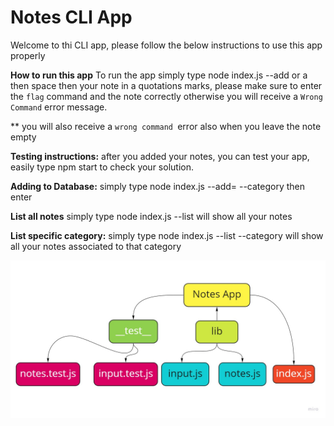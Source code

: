 # Notes CLI App

Welcome to thi CLI app, please follow the below instructions to use this app properly

**How to run this app**
To run the app simply type node index.js --add or a then space then your note in a quotations marks, please make sure to enter the `flag` command and the note correctly otherwise you will receive a `Wrong Command` error message.

\*\* you will also receive a `wrong command `error also when you leave the note empty

**Testing instructions:**
after you added your notes, you can test your app, easily type npm start to check your solution.

**Adding to Database:**
simply type node index.js --add=<insert your note here> --category<pick a category for you note> then enter

**List all notes**
simply type node index.js --list will show all your notes

**List specific category:**
simply type node index.js --list --category<type your category here> will show all your notes associated to that category

![img3](assets/class2.jpg)
